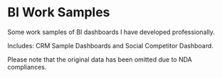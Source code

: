 # BI Work Samples
Some work samples of BI dashboards I have developed professionally. 

Includes: CRM Sample Dashboards and Social Competitor Dashboard. 

Please note that the original data has been omitted due to NDA compliances.
